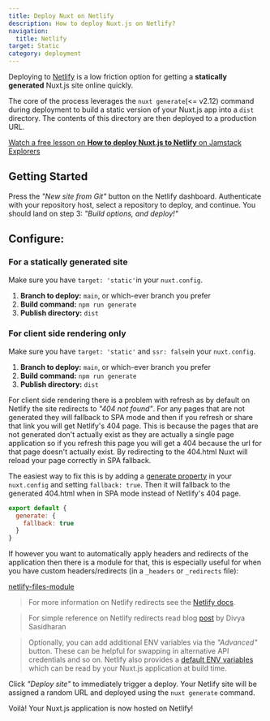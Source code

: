 ```yaml
---
title: Deploy Nuxt on Netlify
description: How to deploy Nuxt.js on Netlify?
navigation:
  title: Netlify
target: Static
category: deployment
---
```


Deploying to [Netlify](https://www.netlify.com) is a low friction option for getting a **statically generated** Nuxt.js site online quickly.

The core of the process leverages the `nuxt generate`(<= v2.12) command during deployment to build a static version of your Nuxt.js app into a `dist` directory. The contents of this directory are then deployed to a production URL.

<div class="Promo__Video">
  <a href="https://explorers.netlify.com/learn/get-started-with-nuxt/nuxt-generate-and-deploy" target="_blank">
    <p class="Promo__Video__Icon">
      Watch a free lesson on <strong>How to deploy Nuxt.js to Netlify</strong> on Jamstack Explorers
    </p>
  </a>
</div>

## Getting Started

Press the _"New site from Git"_ button on the Netlify dashboard. Authenticate with your repository host, select a repository to deploy, and continue. You should land on step 3: _"Build options, and deploy!"_

## Configure:

### For a statically generated site

Make sure you have `target: 'static'`in your `nuxt.config`.

1. **Branch to deploy:** `main`, or which-ever branch you prefer
1. **Build command:** `npm run generate`
1. **Publish directory:** `dist`

### For client side rendering only

Make sure you have `target: 'static'` and `ssr: false`in your `nuxt.config`.

1. **Branch to deploy:** `main`, or which-ever branch you prefer
1. **Build command:** `npm run generate`
1. **Publish directory:** `dist`

For client side rendering there is a problem with refresh as by default on Netlify the site redirects to _"404 not found"_. For any pages that are not generated they will fallback to SPA mode and then if you refresh or share that link you will get Netlify's 404 page. This is because the pages that are not generated don't actually exist as they are actually a single page application so if you refresh this page you will get a 404 because the url for that page doesn't actually exist. By redirecting to the 404.html Nuxt will reload your page correctly in SPA fallback.

The easiest way to fix this is by adding a [generate property](/docs/configuration-glossary/configuration-generate#fallback) in your `nuxt.config` and setting `fallback: true`. Then it will fallback to the generated 404.html when in SPA mode instead of Netlify's 404 page.

```js
export default {
  generate: {
    fallback: true
  }
}
```

If however you want to automatically apply headers and redirects of the application then there is a module for that, this is especially useful for when you have custom headers/redirects (in a `_headers` or `_redirects` file):

[netlify-files-module](https://github.com/nuxt-community/netlify-files-module)

> For more information on Netlify redirects see the [Netlify docs](https://www.netlify.com/docs/redirects/#rewrites-and-proxying).

> For simple reference on Netlify redirects read blog [post](https://www.netlify.com/blog/2019/01/16/redirect-rules-for-all-how-to-configure-redirects-for-your-static-site) by Divya Sasidharan

> Optionally, you can add additional ENV variables via the _"Advanced"_ button. These can be helpful for swapping in alternative API credentials and so on. Netlify also provides a [default ENV variables](https://www.netlify.com/docs/build-settings/#build-environment-variables) which can be read by your Nuxt.js application at build time.

Click _"Deploy site"_ to immediately trigger a deploy. Your Netlify site will be assigned a random URL and deployed using the `nuxt generate` command.

Voilà! Your Nuxt.js application is now hosted on Netlify!
